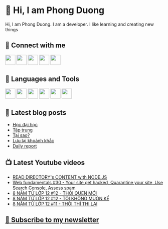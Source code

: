 # 👋 Hi, I am Phong Duong

Hi, I am Phong Duong. I am a developer. I like learning and creating new things

## 🔗 Connect with me
[<img height="32" width="32" src="https://cdn.jsdelivr.net/npm/simple-icons@v3/icons/youtube.svg" />](https://www.youtube.com/channel/UCXykqt3V2-9bYXKWZRcH0rA)
[<img height="32" width="32" src="https://cdn.jsdelivr.net/npm/simple-icons@v3/icons/instagram.svg" />](https://www.instagram.com/phongduonglh)
[<img height="32" width="32" src="https://cdn.jsdelivr.net/npm/simple-icons@v3/icons/twitter.svg" />](https://twitter.com/phongduonglh)
[<img height="32" width="32" src="https://cdn.jsdelivr.net/npm/simple-icons@v3/icons/facebook.svg" />](https://www.facebook.com/phongduonglh)
[<img height="32" width="32" src="https://cdn.jsdelivr.net/npm/simple-icons@v3/icons/linkedin.svg" />](https://www.linkedin.com/in/phongduonglh)

## 🧰 Languages and Tools

[<img height="32" width="32" src="https://cdn.jsdelivr.net/npm/simple-icons@v3/icons/javascript.svg" />](javascript)
[<img height="32" width="32" src="https://cdn.jsdelivr.net/npm/simple-icons@v3/icons/html5.svg" />](html5)
[<img height="32" width="32" src="https://cdn.jsdelivr.net/npm/simple-icons@v3/icons/css3.svg" />](css3)
[<img height="32" width="32" src="https://cdn.jsdelivr.net/npm/simple-icons@v3/icons/node-dot-js.svg" />](nodejs)
[<img height="32" width="32" src="https://cdn.jsdelivr.net/npm/simple-icons@v3/icons/react.svg" />](react)
[<img height="32" width="32" src="https://cdn.jsdelivr.net/npm/simple-icons@v3/icons/vue-dot-js.svg" />](vue)

## 📝 Latest blog posts

<!-- BLOG-POST-LIST:START -->
- [Học đại học](https://phongduong.dev/blog/2021/05/hoc-dai-hoc/)
- [Tập trung](https://phongduong.dev/blog/2021/05/tap-trung/)
- [Tại sao?](https://phongduong.dev/blog/2021/05/tai-sao/)
- [Lưu lại khoảnh khắc](https://phongduong.dev/blog/2021/05/luu-lai-khoanh-khac/)
- [Daily report](https://phongduong.dev/blog/2021/05/daily-report/)
<!-- BLOG-POST-LIST:END -->

## 📺 Latest Youtube videos

<!-- YOUTUBE-VIDEO-LIST:START -->
- [READ DIRECTORY's CONTENT with NODE.JS](https://www.youtube.com/watch?v=uqgv8A_26bY)
- [Web fundamentals #30 - Your site get hacked, Quarantine your site, Use Search Console, Assess spam](https://www.youtube.com/watch?v=KKgrDwV0m0w)
- [8 NĂM TỪ LỚP 12 #12 - THÓI QUEN MỚI](https://www.youtube.com/watch?v=2dNyiah6q98)
- [8 NĂM TỪ LỚP 12 #12 - TÔI KHÔNG MUỐN KỂ](https://www.youtube.com/watch?v=Gqy40jIn5Rs)
- [8 NĂM TỪ LỚP 12 #11 - THÔI THÌ THI LẠI](https://www.youtube.com/watch?v=Phoh0HQjESQ)
<!-- YOUTUBE-VIDEO-LIST:END -->

## [💌 Subscribe to my newsletter](https://koogio.substack.com/)
